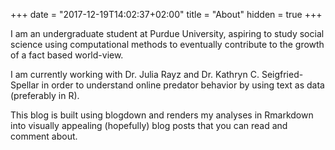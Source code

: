 +++
date = "2017-12-19T14:02:37+02:00"
title = "About"
hidden = true
+++

I am an undergraduate student at Purdue University, aspiring to study social science using 
computational methods to eventually contribute to the growth of a fact based world-view.


I am currently working with Dr. Julia Rayz and Dr. Kathryn C. Seigfried-Spellar in order to
understand online predator behavior by using text as data (preferably in R). 


This blog is built using blogdown and renders my analyses in Rmarkdown into visually appealing
(hopefully) blog posts that you can read and comment about.